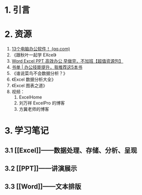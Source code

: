 # 1. 引言

# 2. 资源
1. [13个电脑办公软件！ (qq.com)](https://mp.weixin.qq.com/s/W3U-CGqQpRbLuZczN2VzNg)
2. 《跟秋叶一起学 EXcel》
3. [Word Excel PPT 高效办公 早做完，不加班【超值资源包】](https://mp.weixin.qq.com/s/ufa2C-K22NlLD1k5Xth8ow)
4. [书单 | 办公技能提升，我推荐这5本书](https://mp.weixin.qq.com/s/BCOJdtdZDL-l_xiVGgI2sQ)
5. 《谁说菜鸟不会数据分析？》
6. 《Excel 数据分析大全》
7. 《Excel 图表之道》 
8. 视频：
	1. ExcelHome
	2. 刘万祥 ExcelPro 的博客
	3. 方冀老师的博客
# 3. 学习笔记
## 3.1 [[Excel]]——数据处理、存储、分析、呈现

## 3.2 [[PPT]]——讲演展示

## 3.3 [[Word]]——文本排版
